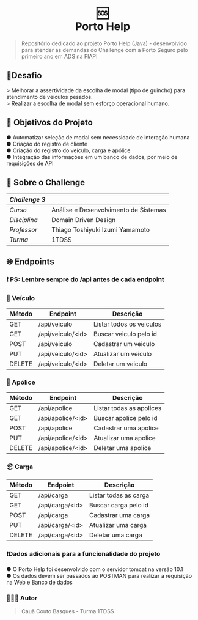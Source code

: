 <h1 align="center">
🆘<br>Porto Help
</h1>

> Repositório dedicado ao projeto Porto Help (Java) - desenvolvido para atender as demandas do Challenge com a Porto Seguro pelo primeiro ano em ADS na FIAP!

<h2>📝Desafio</h2>
> Melhorar a assertividade da escolha de modal (tipo de guincho) para atendimento de veículos pesados.
<br>
> Realizar a escolha de modal sem esforço operacional humano.

<h2 name="objetivo">🎯 Objetivos do Projeto</h2>
 ●  Automatizar seleção de modal sem necessidade de interação humana
 <br>
 ●  Criação do registro de cliente
 <br>
 ●  Criação do registro do veículo, carga e apólice
 <br>
 ●  Integração das informações em um banco de dados, por meio de requisições de API

<h2>📖 Sobre o Challenge</h2>

| _Challenge 3_ |                                       |
| ------------- | ------------------------------------- |
| _Curso_       | Análise e Desenvolvimento de Sistemas |
| _Disciplina_  | Domain Driven Design                  |
| _Professor_   | Thiago Toshiyuki Izumi Yamamoto       |
| _Turma_       | 1TDSS                                 |

<h2 name="endpoints">🌐 Endpoints</h2>

### ❗ PS: Lembre sempre do /api antes de cada endpoint

### 🚛 Veículo

| Método | Endpoint                     | Descrição                |
| ------ | ---------------------------- | ------------------------ |
| GET    | /api/veiculo                 | Listar todos os veiculos |
| GET    | /api/veiculo/&lt;id&gt;      | Buscar veiculo pelo id   |
| POST   | /api/veiculo                 | Cadastrar um veiculo     |
| PUT    | /api/veiculo/&lt;id&gt;      | Atualizar um veiculo     |
| DELETE | /api/veiculo/&lt;id&gt;      | Deletar um veiculo       |

### 📃 Apólice
| Método | Endpoint                     | Descrição                |
| ------ | ---------------------------- | ------------------------ |
| GET    | /api/apolice                 | Listar todas as apolices |
| GET    | /api/apolice/&lt;id&gt;      | Buscar apolice pelo id   |
| POST   | /api/apolice                 | Cadastrar uma apolice    |
| PUT    | /api/apolice/&lt;id&gt;      | Atualizar uma apolice    |
| DELETE | /api/apolice/&lt;id&gt;      | Deletar uma apolice      |

### 📦 Carga

| Método | Endpoint                     | Descrição            |
| ------ | ---------------------------- | -------------------- |
| GET    | /api/carga                   | Listar todas as carga|
| GET    | /api/carga/&lt;id&gt;        | Buscar carga pelo id |
| POST   | /api/carga                   | Cadastrar uma carga  |
| PUT    | /api/carga/&lt;id&gt;        | Atualizar uma carga  |
| DELETE | /api/carga/&lt;id&gt;        | Deletar uma carga    |

### ❗️Dados adicionais para a funcionalidade do projeto
● O Porto Help foi desenvolvido com o servidor tomcat na versão 10.1
<br>
● Os dados devem ser passados ao POSTMAN para realizar a requisição na Web e Banco de dados

### 🧑🏻‍💻 Autor 
> Cauã Couto Basques - Turma 1TDSS

